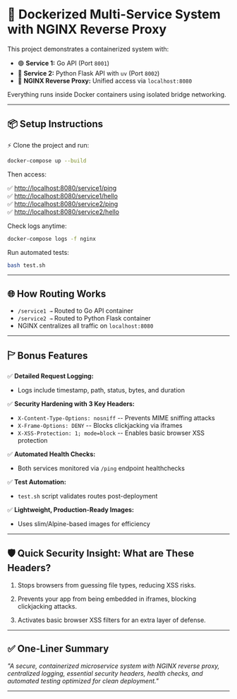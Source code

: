 # 🚀 Dockerized Multi-Service System with NGINX Reverse Proxy

This project demonstrates a containerized system with:

- 🟢 **Service 1:** Go API (Port `8001`)
- 🔵 **Service 2:** Python Flask API with `uv` (Port `8002`)
- 🔁 **NGINX Reverse Proxy:** Unified access via `localhost:8080`

Everything runs inside Docker containers using isolated bridge networking.

---

## 📦 Setup Instructions

⚡️ Clone the project and run:

```bash
docker-compose up --build
```

Then access:

✅ [http://localhost:8080/service1/ping](http://localhost:8080/service1/ping)\
✅ [http://localhost:8080/service1/hello](http://localhost:8080/service1/hello)\
✅ [http://localhost:8080/service2/ping](http://localhost:8080/service2/ping)\
✅ [http://localhost:8080/service2/hello](http://localhost:8080/service2/hello)

Check logs anytime:

```bash
docker-compose logs -f nginx
```

Run automated tests:

```bash
bash test.sh
```

---

## 🌐 How Routing Works

- `/service1 →` Routed to Go API container
- `/service2 →` Routed to Python Flask container
- NGINX centralizes all traffic on `localhost:8080`

---

## 🏱️ Bonus Features

✅ **Detailed Request Logging:**
- Logs include timestamp, path, status, bytes, and duration

✅ **Security Hardening with 3 Key Headers:**
- `X-Content-Type-Options: nosniff` -- Prevents MIME sniffing attacks
- `X-Frame-Options: DENY` -- Blocks clickjacking via iframes
- `X-XSS-Protection: 1; mode=block` -- Enables basic browser XSS protection

✅ **Automated Health Checks:**
- Both services monitored via `/ping` endpoint healthchecks

✅ **Test Automation:**
- `test.sh` script validates routes post-deployment

✅ **Lightweight, Production-Ready Images:**
- Uses slim/Alpine-based images for efficiency

---

## 🛡️ Quick Security Insight: What are These Headers?

1. Stops browsers from guessing file types, reducing XSS risks.

2. Prevents your app from being embedded in iframes, blocking clickjacking attacks.

3. Activates basic browser XSS filters for an extra layer of defense.

---

## ✅ One-Liner Summary

*"A secure, containerized microservice system with NGINX reverse proxy, centralized logging, essential security headers, health checks, and automated testing optimized for clean deployment."*

---
